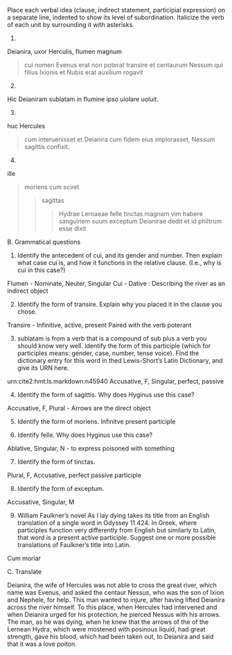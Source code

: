 Place each verbal idea (clause, indirect statement, participial expression) on a separate line, indented to show its level of subordination. 
Italicize the verb of each unit by surrounding it with asterisks.

1. 
Deianira, uxor Herculis, flumen magnum
> cui nomen Evenus erat
non poterat transire
et
centaurum Nessum
> qui filius Ixionis et Nubis erat
auxilium rogavit

2. 
Hic Deianiram sublatam in flumine ipso uiolare uoluit. 

3.
huc Hercules 
> cum interuenisset
et
> Deianira cum fidem eius implorasset,
Nessum sagittis confixit.

4. 
ille 
> moriens
> cum sciret
>> sagittas
>>> Hydrae Lernaeae felle tinctas
>> magnam vim habere
sanguinem suum
>> exceptum
Deianirae  dedit 
et
> id philtrum esse dixit





B. Grammatical questions

1. Identify the antecedent of cui, and its gender and number. Then explain what case cui is, 
and how it functions in the relative clause. (I.e., why is cui in this case?)

Flumen - Nominate, Neuter, Singular
Cui - Dative : Describing the river as an indirect object

2. Identify the form of transire. Explain why you placed it in the clause you chose.

Transire - Infinitive, active, present
Paired with the verb poterant 

3. sublatam is from a verb that is a compound of sub plus a verb you should know very well. Identify the form of this participle (which for participles means: gender, case, number, tense voice). Find the dictionary entry for this word in thed Lewis-Short’s Latin Dictionary, and give its URN here.

urn:cite2:hmt:ls.markdown:n45940
Accusative, F, Singular, perfect, passive

4. Identify the form of sagittis. Why does Hyginus use this case?

Accusative, F, Plural - Arrows are the direct object

5. Identify the form of moriens.
Infinitve present participle 

6. Identify felle. Why does Hyginus use this case?

Ablative, Singular, N - to express poisoned with something

7. Identify the form of tinctas.

Plural, F, Accusative, perfect passive participle

8. Identify the form of exceptum.

Accusative, Singular, M

9. William Faulkner’s novel As I lay dying takes its title from an English translation 
of a single word in Odyssey 11.424. In Greek, where participles function very differently 
from English but similarly to Latin, that word is a present active participle. Suggest one 
or more possible translations of Faulkner’s title into Latin.

Cum moriar





C. Translate 

Deianira, the wife of Hercules was not able to cross the great river, 
which name was Evenus, and asked the centaur Nessus, who was the son of 
Ixion and Nephele, for help. This man wanted to injure, after having lifted
Deianira across the river himself. To this place, when Hercules had intervened and
when Deianira urged for his protection, he pierced Nessus with his arrows. The
man, as he was dying, when he knew that the arrows of the of the Lernean Hydra, which 
were mostened with posinous liquid, had great strength, gave his blood, which had been taken
out, to Deianira and said that it was a love poiton. 

